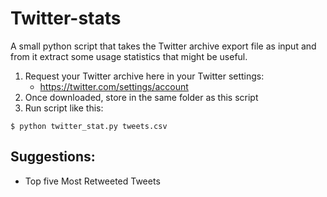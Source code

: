 Twitter-stats
=============

A small python script that takes the Twitter archive export file as input and from it extract some usage statistics that might be useful.

1. Request your Twitter archive here in your Twitter settings:
    * https://twitter.com/settings/account
2. Once downloaded, store in the same folder as this script
3. Run script like this: 

```
$ python twitter_stat.py tweets.csv
```

Suggestions:
------------

- Top five Most Retweeted Tweets
